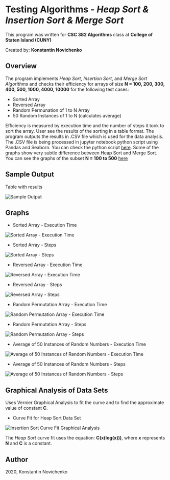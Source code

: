 # Testing Algorithms - *Heap Sort & Insertion Sort & Merge Sort*

This program was written for **CSC 382 Algorithms** class at **College of Staten Island (CUNY)**

Created by: **Konstantin Novichenko**

## Overview

The program implements *Heap Sort*, *Insertion Sort*, and *Merge Sort Algorithms* and checks their efficiency for arrays of size **N = 100, 200, 300, 400, 500, 1000, 4000, 10000**
for the following test cases:
* Sorted Array
* Reversed Array
* Random Permunation of 1 to N Array
* 50 Random Instances of 1 to N (calculates average)

Efficiency is measured by execution time and the number of steps it took to sort the array.
User see the results of the sorting in a table format. The program outputs the results in .CSV file which is used for the data analysis. The .CSV file is being processed in jupyter notebook python script using Pandas and Seaborn. You can check the python script [here](./Data_Analysis.ipynb). Some of the graphs show very subtle difference between Heap Sort and Merge Sort. You can see the graphs of the subset **N = 100 to 500** [here](./Images/Zoomed_In_Graphs_Up_to_500/)

## Sample Output

Table with results

<img src='./Images/Sample_Output/sample_output_1.PNG' title='Sample Output' width='' alt='Sample Output' />


## Graphs

* Sorted Array - Execution Time
<img src='./Images/Graphs/1_sorted_execution_time.png' title='Sorted Array - Execution Time' width='' alt='Sorted Array - Execution Time' />

* Sorted Array - Steps
<img src='./Images/Graphs/1_sorted_num_of_steps.png' title='Sorted Array - Steps' width='' alt='Sorted Array - Steps' />

* Reversed Array - Execution Time
<img src='./Images/Graphs/2_reversed_execution_time.png' title='Reversed Array - Execution Time' width='' alt='Reversed Array - Execution Time' />

* Reversed Array - Steps
<img src='./Images/Graphs/2_reversed_num_of_steps.png' title='Reversed Array - Steps' width='' alt='Reversed Array - Steps' />

* Random Permutation Array - Execution Time
<img src='./Images/Graphs/3_random_sequence_execution_time.png' title='Random Permutation Array - Execution Time' width='' alt='Random Permutation Array - Execution Time' />

* Random Permutation Array - Steps
<img src='./Images/Graphs/3_random_sequence_num_of_steps.png' title='Random Permutation Array - Steps' width='' alt='Random Permutation Array - Steps' />

* Average of 50 Instances of Random Numbers - Execution Time
<img src='./Images/Graphs/4_random_50_execution_time.png' title='Average of 50 Instances of Random Numbers - Execution Time' width='' alt='Average of 50 Instances of Random Numbers - Execution Time' />

* Average of 50 Instances of Random Numbers - Steps
<img src='./Images/Graphs/4_random_50_num_of_steps.png' title='Average of 50 Instances of Random Numbers - Steps' width='' alt='Average of 50 Instances of Random Numbers - Steps' />

## Graphical Analysis of Data Sets
Uses Vernier Graphical Analysis to fit the curve and to find the approximate value of constant **C**. 

* Curve Fit for Heap Sort Data Set
<img src='./Images/Constant_Approximation_Graph.png' title='Insertion Sort Curve Fit Graphical Analysis' width='' alt='Insertion Sort Curve Fit Graphical Analysis' />

The *Heap Sort* curve fit uses the equation: 
**C(x(log(x)))**, where **x** represents **N** and **C** is a constant.


## Author

2020, Konstantin Novichenko
